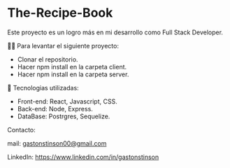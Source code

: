 # The-Recipe-Book

Este proyecto es un logro más en mi desarrollo como Full Stack Developer.

🧑‍💻 Para levantar el siguiente proyecto:
 -  Clonar el repositorio.
 -  Hacer npm install en la carpeta client.
 -  Hacer npm install en la carpeta server.

🔧 Tecnologias utilizadas:
 -  Front-end: React, Javascript, CSS.
 -  Back-end: Node, Express.
 -  DataBase: Postrgres, Sequelize.    

 Contacto:
  
  mail: gastonstinson00@gmail.com
  
  LinkedIn: https://www.linkedin.com/in/gastonstinson
  
